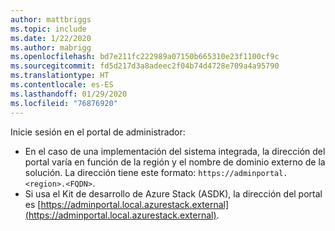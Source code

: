 ```yaml
---
author: mattbriggs
ms.topic: include
ms.date: 1/22/2020
ms.author: mabrigg
ms.openlocfilehash: bd7e211fc222989a07150b665310e23f1100cf9c
ms.sourcegitcommit: fd5d217d3a8adeec2f04b74d4728e709a4a95790
ms.translationtype: HT
ms.contentlocale: es-ES
ms.lasthandoff: 01/29/2020
ms.locfileid: "76876920"
---
```

Inicie sesión en el portal de administrador:

* En el caso de una implementación del sistema integrada, la dirección del portal varía en función de la región y el nombre de dominio externo de la solución. La dirección tiene este formato: `https://adminportal.<region>.<FQDN>`.
* Si usa el Kit de desarrollo de Azure Stack (ASDK), la dirección del portal es [https://adminportal.local.azurestack.external](https://adminportal.local.azurestack.external).